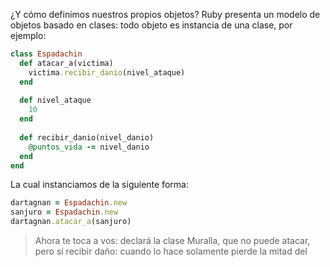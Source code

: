 ¿Y cómo definimos nuestros propios objetos? Ruby presenta un modelo de objetos basado en clases: todo objeto es instancia de una clase, por ejemplo:


```ruby
class Espadachin
  def atacar_a(victima)
    victima.recibir_danio(nivel_ataque)
  end
  
  def nivel_ataque
    10
  end
  
  def recibir_danio(nivel_danio)
    @puntos_vida -= nivel_danio
  end
end
```


La cual instanciamos de la siguiente forma:

```ruby
dartagnan = Espadachin.new
sanjuro = Espadachin.new
dartagnan.atacar_a(sanjuro)
```

> Ahora te toca a vos: declará la clase Muralla, que no puede atacar, pero sí recibir daño: cuando lo hace solamente pierde la mitad del 

